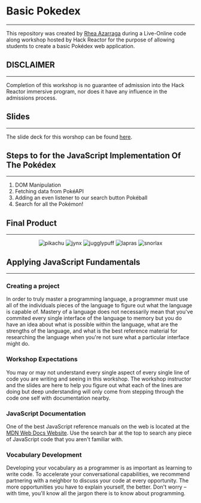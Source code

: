 # Basic Pokedex
---
This repository was created by [Rhea Azarraga](https://github.com/Rheaazarraga) during a Live-Online code along workshop hosted by Hack Reactor for the purpose of allowing students to create a basic Pokédex web application.

## DISCLAIMER
---
Completion of this workshop is no guarantee of admission into the Hack Reactor immersive program, nor does it have any influence in the admissions process.

## Slides 
---
The slide deck for this worshop can be found [here](https://docs.google.com/presentation/d/1MZfKpfNUuHD8Lhbxg58t6M7Q5RBBvewcoytuRV0N7ts/edit?usp=sharing).


## Steps to for the JavaScript Implementation Of The Pokédex
---
1. DOM Manipulation
2. Fetching data from PokéAPI
3. Adding an even listener to our search button Pokéball
4. Search for all the Pokémon!

## Final Product
---

<p align="center">
   <img =
   
 ![pikachu](https://user-images.githubusercontent.com/84409001/132455069-cb4cc41c-5fe3-46d9-92eb-0a66af61873e.png)
![jynx](https://user-images.githubusercontent.com/84409001/132455980-cf8c65df-cbef-4005-ab05-3852cd31c135.png)
![jugglypuff](https://user-images.githubusercontent.com/84409001/132454895-ace7134e-7aea-47fd-8e9a-c4f6a9e222de.png)
![lapras](https://user-images.githubusercontent.com/84409001/132454905-cd7dabb6-393e-4988-9512-a57cb3200356.png)
![snorlax](https://user-images.githubusercontent.com/84409001/132454910-7789fe28-a96f-4632-987b-b9a0e5669647.png) 
</p>


## Applying JavaScript Fundamentals
---
### Creating a project
In order to truly master a programming language, a programmer must use all of the individuals pieces of the language to figure out what the language is capable of. Mastery of a language does not necessarily mean that you've commited every single interface of the language to memory but you do have an idea about what is possible within the language, what are the strengths of the language, and what is the best reference material for researching the language when you're not sure what a particular interface might do.

### Workshop Expectations
You may or may not understand every single aspect of every single line of code you are writing and seeing in this workshop. The workshop instructor and the slides are here to help you figure out what each of the lines are doing but deep understanding will only come from stepping through the code one self with documentation nearby.

### JavaScript Documentation
One of the best JavaScript reference manuals on the web is located at the [MDN Web Docs Website](https://developer.mozilla.org/en-US/docs/Web/JavaScript). Use the search bar at the top to search any piece of JavaScript code that you aren't familiar with.


### Vocabulary Development

Developing your vocabulary as a programmer is as important as learning to write code. To accelerate your conversational capabilities, we recommend partnering with a neighbor to discuss your code at every opportunity. The more opportunities you have to explain yourself, the better. Don't worry – with time, you'll know all the jargon there is to know about programming.
